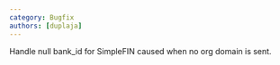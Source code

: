 ```yaml
---
category: Bugfix
authors: [duplaja]
---
```


Handle null bank_id for SimpleFIN caused when no org domain is sent.

